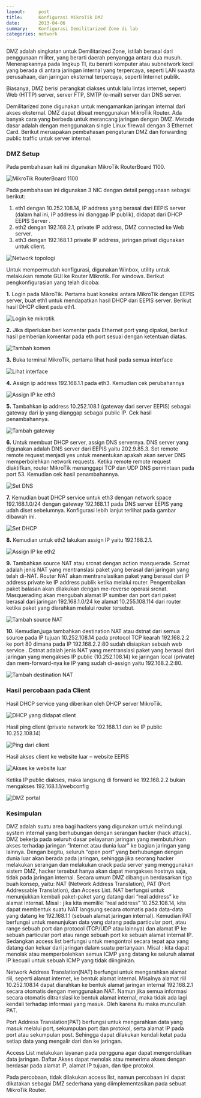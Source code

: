 ```yaml
---
layout:     post
title:      Konfigurasi MikroTik DMZ
date:       2013-04-06
summary:    Konfigurasi Demilitarized Zone di lab
categories: network
---
```


DMZ adalah singkatan untuk Demilitarized Zone, istilah berasal dari penggunaan militer, yang berarti daerah penyangga antara dua musuh. Menerapkannya pada lingkup TI, itu berarti komputer atau subnetwork kecil yang berada di antara jaringan internal yang terpercaya, seperti LAN swasta perusahaan, dan jaringan eksternal terpercaya, seperti Internet publik.

Biasanya, DMZ berisi perangkat diakses untuk lalu lintas internet, seperti Web (HTTP) server, server FTP, SMTP (e-mail) server dan DNS server.

Demilitarized zone digunakan untuk mengamankan jaringan internal dari akses eksternal. DMZ dapat dibuat menggunakan MikroTik Router. Ada banyak cara yang berbeda untuk merancang jaringan dengan DMZ. Metode dasar adalah dengan menggunakan single Linux firewall dengan 3 Ethernet Card. Berikut meruapakan pembahasan pengaturan DMZ dan forwarding public traffic untuk server internal.

### DMZ Setup

Pada pembahasan kali ini digunakan MikroTik RouterBoard 1100.

![MikroTik RouterBoard 1100](//sapikuda.com/images/posts/2013-04-06-konfigurasi-mikrotik-dmz-demilitarized-zone/1.jpg)

Pada pembahasan ini digunakan 3 NIC dengan detail penggunaan sebagai berikut:

1. eth1 dengan 10.252.108.14, IP address yang berasal dari EEPIS server (dalam hal ini, IP address ini dianggap IP publik), didapat dari DHCP EEPIS Server .
2. eth2  dengan 192.168.2.1, private IP address, DMZ connected ke Web server.
3. eth3 dengan 192.168.1.1 private IP address, jaringan privat digunakan untuk client.

![Network topologi](//sapikuda.com/images/posts/2013-04-06-konfigurasi-mikrotik-dmz-demilitarized-zone/2.png)

Untuk mempermudah konfigurasi, digunakan Winbox, utility untuk melakukan remote GUI ke Router Mikrotik. For windows. Berikut pengkonfigurasian yang telah dicoba:

**1.** Login pada MikroTik. Pertama buat koneksi antara MikroTik dengan EEPIS server, buat eth1 untuk mendapatkan hasil DHCP dari EEPIS server. Berikut hasil DHCP client pada eth1.

![Login ke mikrotik](//sapikuda.com/images/posts/2013-04-06-konfigurasi-mikrotik-dmz-demilitarized-zone/3.jpg)

**2.** Jika diperlukan beri komentar pada Ethernet port yang dipakai, berikut hasil pemberian komentar pada eth port sesuai dengan ketentuan diatas.

![Tambah komen](//sapikuda.com/images/posts/2013-04-06-konfigurasi-mikrotik-dmz-demilitarized-zone/4.jpg)

**3.** Buka terminal MikroTik, pertama lihat hasil pada semua interface

![Lihat interface](//sapikuda.com/images/posts/2013-04-06-konfigurasi-mikrotik-dmz-demilitarized-zone/5.jpg)

**4.** Assign ip address 192.168.1.1 pada eth3. Kemudian cek perubahannya

![Assign IP ke eth3](//sapikuda.com/images/posts/2013-04-06-konfigurasi-mikrotik-dmz-demilitarized-zone/6.jpg)

**5.** Tambahkan ip address 10.252.108.1 (gateway dari server EEPIS) sebagai gateway dari ip yang dianggap sebagai public IP. Cek hasil penambahannya.

![Tambah gateway](//sapikuda.com/images/posts/2013-04-06-konfigurasi-mikrotik-dmz-demilitarized-zone/7.jpg)

**6.** Untuk membuat DHCP server, assign DNS servernya. DNS server yang digunakan adalah DNS server dari EEPIS yaitu 202.9.85.3. Set remote remote request menjadi yes untuk menentukan apakah akan server DNS memperbolehkan network requests. Ketika remote remote request diaktifkan, router MikroTik menanggapi TCP dan UDP DNS permintaan pada port 53. Kemudian cek hasil penambahannya.

![Set DNS](//sapikuda.com/images/posts/2013-04-06-konfigurasi-mikrotik-dmz-demilitarized-zone/8.jpg)

**7.** Kemudian buat DHCP service untuk eth3 dengan network space 192.168.1.0/24 dengan gateway 192.168.1.1 pada DNS server EEPIS yang udah diset sebelumnya. Konfigurasi lebih lanjut terlihat pada gambar dibawah ini.

![Set DHCP](//sapikuda.com/images/posts/2013-04-06-konfigurasi-mikrotik-dmz-demilitarized-zone/9.jpg)

**8.** Kemudian untuk eth2 lakukan assign IP yaitu 192.168.2.1.

![Assign IP ke eth2](//sapikuda.com/images/posts/2013-04-06-konfigurasi-mikrotik-dmz-demilitarized-zone/10.jpg)

**9.** Tambahkan source NAT atau srcnat dengan action masquerade. Scrnat adalah jenis NAT yang mentranslasi paket yang berasal dari jaringan yang telah di-NAT. Router NAT akan mentranslasikan paket yang berasal dari IP address private ke IP address publik ketika melalui router. Pengembalian paket balasan akan dilakukan dengan me-reverse operasi srcnat. Masquerading akan mengubah alamat IP sumber dan port dari paket berasal dari jaringan 192.168.1.0/24 ke alamat 10.255.108.114 dari router ketika paket yang diarahkan melalui router tersebut.

![Tambah source NAT](//sapikuda.com/images/posts/2013-04-06-konfigurasi-mikrotik-dmz-demilitarized-zone/11.jpg)

**10.** Kemudian,juga tambahkan destination NAT atau dstnat dari semua source pada IP tujuan 10.252.108.14 pada protocol TCP kearah 192.168.2.2 ke port 80 dimana pada IP 192.168.2.2:80  sudah disiapkan sebuah web service . Dstnat adalah jenis NAT yang mentranslasi paket yang berasal dari jaringan yang mengakses IP public (10.252.108.14) ke jaringan local (private) dan mem-forward-nya ke IP yang sudah di-assign yaitu 192.168.2.2:80.

![Tambah destination NAT](//sapikuda.com/images/posts/2013-04-06-konfigurasi-mikrotik-dmz-demilitarized-zone/12.jpg)

### Hasil percobaan pada Client

Hasil DHCP service yang diberikan oleh DHCP server MikroTik.

![DHCP yang didapat client](//sapikuda.com/images/posts/2013-04-06-konfigurasi-mikrotik-dmz-demilitarized-zone/13.png)

Hasil ping client (private network ke 192.168.1.1 dan ke IP public 10.252.108.14)

![Ping dari client](//sapikuda.com/images/posts/2013-04-06-konfigurasi-mikrotik-dmz-demilitarized-zone/14.png)

Hasil akses client ke website luar – website EEPIS

![Akses ke website luar](//sapikuda.com/images/posts/2013-04-06-konfigurasi-mikrotik-dmz-demilitarized-zone/15.png)

Ketika IP public diakses, maka langsung di forward ke 192.168.2.2 bukan mengakses 192.168.1.1/webconfig

![DMZ portal](//sapikuda.com/images/posts/2013-04-06-konfigurasi-mikrotik-dmz-demilitarized-zone/16.png)

### Kesimpulan

DMZ adalah suatu area  bagi hackers yang digunakan untuk melindungi system internal yang berhubungan dengan serangan hacker (hack attack). DMZ bekerja pada seluruh dasar pelayanan jaringan yang membutuhkan akses terhadap jaringan “Internet atau dunia luar” ke bagian jaringan yang lainnya. Dengan begitu, seluruh “open port” yang berhubungan dengan dunia luar akan berada pada jaringan, sehingga jika seorang hacker melakukan serangan dan melakukan crack pada server yang menggunakan sistem DMZ, hacker tersebut hanya akan dapat mengakses hostnya saja, tidak pada jaringan internal. Secara umum DMZ dibangun berdasarkan tiga buah konsep, yaitu: NAT (Network Address Translation), PAT (Port Addressable Translation), dan Access List. NAT berfungsi untuk menunjukkan kembali paket-paket yang datang dari “real address” ke alamat internal. Misal : jika kita memiliki “real address” 10.252.108.14, kita dapat membentuk suatu NAT langsung secara otomatis pada data-data yang datang ke 192.168.1.1 (sebuah alamat jaringan internal). Kemudian PAT berfungsi untuk menunjukan data yang datang pada particular port, atau range sebuah port dan protocol (TCP/UDP atau lainnya) dan alamat IP ke sebuah particular port atau range sebuah port ke sebuah alamat internal IP. Sedangkan access list berfungsi untuk mengontrol secara tepat apa yang datang dan keluar dari jaringan dalam suatu pertanyaan. Misal : kita dapat menolak atau memperbolehkan semua ICMP yang datang ke seluruh alamat IP kecuali untuk sebuah ICMP yang tidak diinginkan.

Network Address Translation(NAT) berfungsi untuk mengarahkan alamat riil, seperti alamat internet, ke bentuk alamat internal. Misalnya alamat riil 10.252.108.14 dapat diarahkan ke bentuk alamat jaringan internal 192.168.2.1 secara otomatis dengan menggunakan NAT. Namun jika semua informasi secara otomatis ditranslasi ke bentuk alamat internal, maka tidak ada lagi kendali  terhadap informasi yang masuk. Oleh karena itu maka muncullah PAT.

Port Address Translation(PAT) berfungsi untuk mengarahkan data yang masuk melalui port, sekumpulan port dan protokol, serta alamat IP pada port atau sekumpulan post. Sehingga dapat dilakukan kendali ketat pada setiap data yang mengalir dari dan ke jaringan.

Access List melakukan layanan pada pengguna agar dapat mengendalikan data jaringan. Daftar Akses dapat menolak atau menerima akses dengan berdasar pada alamat IP, alamat IP tujuan, dan tipe protokol.

Pada percobaan, tidak dilakukan access list, namun percobaan ini dapat dikatakan sebagai DMZ sederhana yang diimplementasikan pada sebuat MikroTik Router.